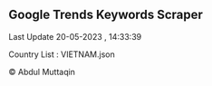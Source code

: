 

## Google Trends Keywords Scraper 
 
Last Update 20-05-2023 , 14:33:39

Country List :
VIETNAM.json



© Abdul Muttaqin 
